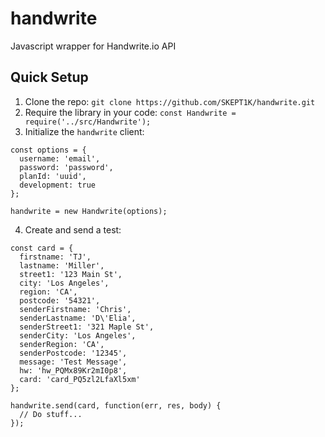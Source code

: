 # handwrite
Javascript wrapper for Handwrite.io API

## Quick Setup
1. Clone the repo: `git clone https://github.com/SKEPT1K/handwrite.git`
2. Require the library in your code: `const Handwrite = require('../src/Handwrite');`
3. Initialize the `handwrite` client: 
```
const options = {
  username: 'email',
  password: 'password',
  planId: 'uuid',
  development: true
};

handwrite = new Handwrite(options);
```
4. Create and send a test:
```
const card = {
  firstname: 'TJ',
  lastname: 'Miller',
  street1: '123 Main St',
  city: 'Los Angeles',
  region: 'CA',
  postcode: '54321',
  senderFirstname: 'Chris',
  senderLastname: 'D\'Elia',
  senderStreet1: '321 Maple St',
  senderCity: 'Los Angeles',
  senderRegion: 'CA',
  senderPostcode: '12345',
  message: 'Test Message',
  hw: 'hw_PQMx89Kr2mI0p8',
  card: 'card_PQ5zl2LfaXl5xm'
};

handwrite.send(card, function(err, res, body) {
  // Do stuff...
});
```
